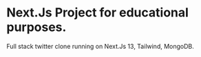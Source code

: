 # Next.Js Project for educational purposes.

Full stack twitter clone running on Next.Js 13, Tailwind, MongoDB.
